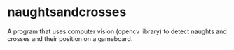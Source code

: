 # naughtsandcrosses
A program that uses computer vision (opencv library) to detect naughts and crosses and their position on a gameboard.
